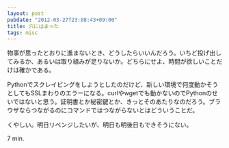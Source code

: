 ```yaml
---
layout: post
pubdate: "2012-03-27T23:08:43+09:00"
title: 穴にはまった
tags: misc
---
```

物事が思ったとおりに進まないとき、どうしたらいいんだろう。いちど投げ出してみるか、あるいは取り組みが足りないか。どちらにせよ、時間が欲しいことだけは確かである。

Pythonでスクレイピングをしようとしたのだけど、新しい環境で何度動かそうとしてもSSLまわりのエラーになる。curlやwgetでも動かないのでPythonのせいではないと思う。証明書とか秘密鍵とか、きっとそのあたりなのだろう。ブラウザならつながるのにコマンドではつながらないとはどういうことだ。

くやしい。明日リベンジしたいが、明日も明後日もできそうにない。

7 min.
